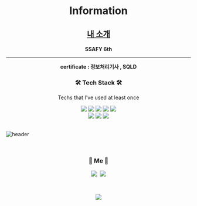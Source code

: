 <h1 align="center">Information</h3>

<h2 align="center">
  <a href=https://defiant-feet-321.notion.site/f23f791d8f8a4b9d90194b6ecd67b51b">내 소개</a>
</h2>


<h4 align=center> SSAFY 6th <hr>
    certificate :  정보처리기사 , SQLD 
</h4>



<h3 align="center">🛠 Tech Stack 🛠</h3>

<p align="center"> Techs that I've used at least once </p>

<div align=center>
  <img src="https://img.shields.io/badge/Python-2E64FE?style=flat-square&logo=Python&logoColor=white"/> 
  <img src="https://img.shields.io/badge/JavaScript-F7DF1E?style=flat-square&logo=JavaScript&logoColor=white"/>
  <img src="https://img.shields.io/badge/HTML5-FF4000?style=flat-square&logo=HTML5&logoColor=white"/> 
  <img src="https://img.shields.io/badge/CSS3-FF8000?style=flat-square&logo=CSS3&logoColor=white"/>
  <img src="https://img.shields.io/badge/Django-FFE400?style=flat-square&logo=Django&logoColor=white"/>
  <br>
  <img src="https://img.shields.io/badge/SQLite-003B57?style=flat-square&logo=SQLite&logoColor=white"/>
  <img src="https://img.shields.io/badge/MySQL-4479A1?style=flat-square&logo=MySQL&logoColor=white"/>
  <img src="https://img.shields.io/badge/Vue.js-4FC08D?style=flat-square&logo=Vue.js&logoColor=white"/>
</div>

<br>

![header](https://capsule-render.vercel.app/api?type=soft&color=auto&height=150&section=header&text=HyunJinRyu&fontSize=70&animation=twinkling)



  
<br>


<h3 align="center"> 🧸 Me 🧸 </h3>
<p align="center">
  <a href="https://www.instagram.com/malbausizang/"><img src="https://img.shields.io/badge/Instagram-E4405F?style=flat-square&logo=Instagram&logoColor=white&link=https://www.instagram.com/malbausizang/"></a>&nbsp
  <a href="mailto:h14cdp@naver.com"><img src="https://img.shields.io/badge/Gmail-d14836?style=flat-square&logo=Gmail&logoColor=white&link=h14cdp@naver.com"/></a>
</p>
<br>

<p align="center">
  <a href="https://hits.seeyoufarm.com"><img src="https://hits.seeyoufarm.com/api/count/incr/badge.svg?url=https%3A%2F%2Fgithub.com%2Fjonathanryukk%2Fhit-counter&count_bg=%23D3D9BD&title_bg=%23E9DCDC&icon=&icon_color=%230D0D0D&title=hits&edge_flat=false"/></a>
</p>
